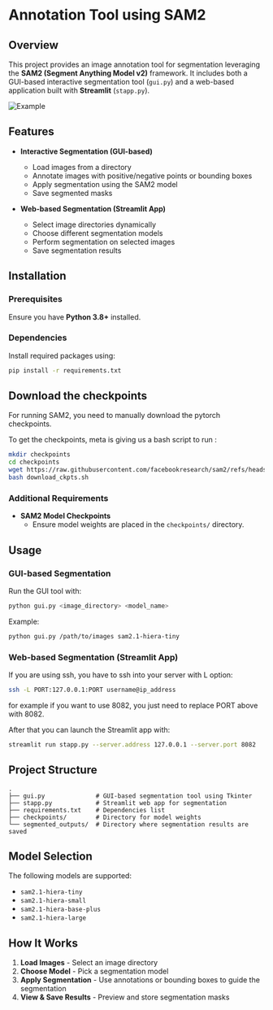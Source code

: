 # Annotation Tool using SAM2

## Overview
This project provides an image annotation tool for segmentation leveraging the **SAM2 (Segment Anything Model v2)** framework. It includes both a GUI-based interactive segmentation tool (`gui.py`) and a web-based application built with **Streamlit** (`stapp.py`).

![Example](https://github.com/user-attachments/assets/d5fa944e-fefa-4092-b24c-1efe6ca4c977)


## Features
- **Interactive Segmentation (GUI-based)**
  - Load images from a directory
  - Annotate images with positive/negative points or bounding boxes
  - Apply segmentation using the SAM2 model
  - Save segmented masks
  
- **Web-based Segmentation (Streamlit App)**
  - Select image directories dynamically
  - Choose different segmentation models
  - Perform segmentation on selected images
  - Save segmentation results

## Installation
### Prerequisites
Ensure you have **Python 3.8+** installed.

### Dependencies
Install required packages using:
```sh
pip install -r requirements.txt
```
## Download the checkpoints 

For running SAM2, you need to manually download the pytorch checkpoints.

To get the checkpoints, meta is giving us a bash script to run :

```bash
mkdir checkpoints
cd checkpoints
wget https://raw.githubusercontent.com/facebookresearch/sam2/refs/heads/main/checkpoints/download_ckpts.sh
bash download_ckpts.sh
```
### Additional Requirements
- **SAM2 Model Checkpoints**
  - Ensure model weights are placed in the `checkpoints/` directory.
  
## Usage
### GUI-based Segmentation
Run the GUI tool with:
```sh
python gui.py <image_directory> <model_name>
```
Example:
```sh
python gui.py /path/to/images sam2.1-hiera-tiny
```

### Web-based Segmentation (Streamlit App)
If you are using ssh, you have to ssh into your server with L option: 
```bash 
ssh -L PORT:127.0.0.1:PORT username@ip_address
```
for example if you want to use 8082, you just need to replace PORT above with 8082. 

After that you can launch the Streamlit app with:
```sh
streamlit run stapp.py --server.address 127.0.0.1 --server.port 8082
```

## Project Structure
```
.
├── gui.py              # GUI-based segmentation tool using Tkinter
├── stapp.py            # Streamlit web app for segmentation
├── requirements.txt    # Dependencies list
├── checkpoints/        # Directory for model weights
└── segmented_outputs/  # Directory where segmentation results are saved
```

## Model Selection
The following models are supported:
- `sam2.1-hiera-tiny`
- `sam2.1-hiera-small`
- `sam2.1-hiera-base-plus`
- `sam2.1-hiera-large`

## How It Works
1. **Load Images** - Select an image directory
2. **Choose Model** - Pick a segmentation model
3. **Apply Segmentation** - Use annotations or bounding boxes to guide the segmentation
4. **View & Save Results** - Preview and store segmentation masks



